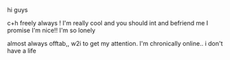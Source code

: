 hi guys

c+h freely always ! I'm really cool and you should int and befriend me I promise I'm nice!! I'm so lonely

almost always offtab,, w2i to get my attention. I'm chronically online.. i don't have a life



